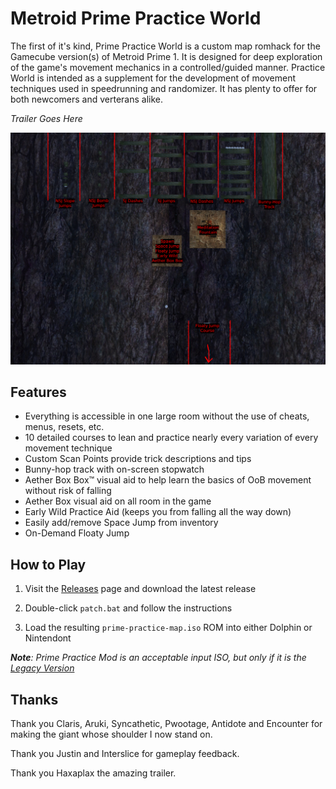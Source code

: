 # Metroid Prime Practice World

The first of it's kind, Prime Practice World is a custom map romhack for the Gamecube version(s) of Metroid Prime 1. It is designed for deep exploration of the game's movement mechanics in a controlled/guided manner. Practice World is intended as a supplement for the development of movement techniques used in speedrunning and randomizer. It has plenty to offer for both newcomers and verterans alike.

*Trailer Goes Here*

![img01](/img/img01.png)

## Features

- Everything is accessible in one large room without the use of cheats, menus, resets, etc.
- 10 detailed courses to lean and practice nearly every variation of every movement technique
- Custom Scan Points provide trick descriptions and tips
- Bunny-hop track with on-screen stopwatch
- Aether Box Box™ visual aid to help learn the basics of OoB movement without risk of falling
- Aether Box visual aid on all room in the game
- Early Wild Practice Aid (keeps you from falling all the way down)
- Easily add/remove Space Jump from inventory
- On-Demand Floaty Jump

## How to Play

1) Visit the [Releases](https://github.com/toasterparty/prime-practice-world/releases) page and download the latest release

2) Double-click `patch.bat` and follow the instructions

3) Load the resulting `prime-practice-map.iso` ROM into either Dolphin or Nintendont

***Note**: Prime Practice Mod is an acceptable input ISO, but only if it is the [Legacy Version](https://practice.metroidprime.run)*

## Thanks

Thank you Claris, Aruki, Syncathetic, Pwootage, Antidote and Encounter for making the giant whose shoulder I now stand on.

Thank you Justin and Interslice for gameplay feedback.

Thank you Haxaplax the amazing trailer.
